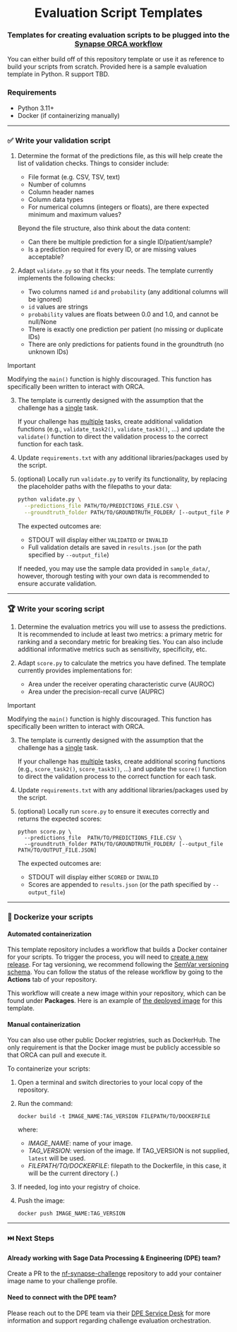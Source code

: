 <h1 align="center">
  Evaluation Script Templates
</h1>
<h3 align="center">
  
  Templates for creating evaluation scripts to be plugged into the [Synapse ORCA workflow]
    
</h3>

You can either build off of this repository template or use it as reference to
build your scripts from scratch. Provided here is a sample evaluation template
in Python. R support TBD.

### Requirements

- Python 3.11+
- Docker (if containerizing manually)

---

### ✅ Write your validation script

1. Determine the format of the predictions file, as this will help create the
   list of validation checks. Things to consider include:

   - File format (e.g. CSV, TSV, text)
   - Number of columns
   - Column header names
   - Column data types
   - For numerical columns (integers or floats), are there expected minimum
     and maximum values?

   Beyond the file structure, also think about the data content:

   - Can there be multiple prediction for a single ID/patient/sample?
   - Is a prediction required for every ID, or are missing values acceptable?

2. Adapt `validate.py` so that it fits your needs. The template currently
   implements the following checks:
   - Two columns named `id` and `probability` (any additional columns will be
     ignored)
   - `id` values are strings
   - `probability` values are floats between 0.0 and 1.0, and cannot be
     null/None
   - There is exactly one prediction per patient (no missing or duplicate IDs)
   - There are only predictions for patients found in the groundtruth
     (no unknown IDs)

> [!IMPORTANT]
> Modifying the `main()` function is highly discouraged. This function has
> specifically been written to interact with ORCA.

3. The template is currently designed with the assumption that the challenge
   has a <u>single</u> task.
   
   If your challenge has <u>multiple</u> tasks, create additional validation
   functions (e.g., `validate_task2()`, `validate_task3()`, ...) and update the
   `validate()` function to direct the validation process to the correct function
   for each task.

4. Update `requirements.txt` with any additional libraries/packages used by the
   script.

5. (optional) Locally run `validate.py` to verify its functionality, by replacing
   the placeholder paths with the filepaths to your data:

   ```bash
   python validate.py \
     --predictions_file PATH/TO/PREDICTIONS_FILE.CSV \
     --groundtruth_folder PATH/TO/GROUNDTRUTH_FOLDER/ [--output_file PATH/TO/OUTPUT_FILE.JSON]
   ```

   The expected outcomes are:

   - STDOUT will display either `VALIDATED` or `INVALID`
   - Full validation details are saved in `results.json` (or the path specified
     by `--output_file`)

   If needed, you may use the sample data provided in `sample_data/`, however,
   thorough testing with your own data is recommended to ensure accurate validation.

---

### 🏆 Write your scoring script

1. Determine the evaluation metrics you will use to assess the predictions. It
   is recommended to include at least two metrics: a primary metric for ranking
   and a secondary metric for breaking ties. You can also include additional
   informative metrics such as sensitivity, specificity, etc.

2. Adapt `score.py` to calculate the metrics you have defined. The template
   currently provides implementations for:
   - Area under the receiver operating characteristic curve (AUROC)
   - Area under the precision-recall curve (AUPRC)

> [!IMPORTANT]
> Modifying the `main()` function is highly discouraged. This function has
> specifically been written to interact with ORCA.

3. The template is currently designed with the assumption that the challenge
   has a <u>single</u> task.
   
   If your challenge has <u>multiple</u> tasks, create additional scoring
   functions (e.g., `score_task2()`, `score_task3()`, ...) and update the
   `score()` function to direct the validation process to the correct function
   for each task.

4. Update `requirements.txt` with any additional libraries/packages used by the script.

5. (optional) Locally run `score.py` to ensure it executes correctly and returns
   the expected scores:

   ```
   python score.py \
     --predictions_file  PATH/TO/PREDICTIONS_FILE.CSV \
     --groundtruth_folder PATH/TO/GROUNDTRUTH_FOLDER/ [--output_file PATH/TO/OUTPUT_FILE.JSON]
   ```

   The expected outcomes are:

   - STDOUT will display either `SCORED` or `INVALID`
   - Scores are appended to `results.json` (or the path specified by `--output_file`)

---

### 🐳 Dockerize your scripts

#### Automated containerization

This template repository includes a workflow that builds a Docker container for
your scripts. To trigger the process, you will need to [create a new release].
For tag versioning, we recommend following the [SemVar versioning schema]. You can
follow the status of the release workflow by going to the **Actions** tab of
your repository.

This workflow will create a new image within your repository, which can be found
under **Packages**. Here is an example of [the deployed image] for this template.

#### Manual containerization

You can also use other public Docker registries, such as DockerHub. The only
requirement is that the Docker image must be publicly accessible so that ORCA
can pull and execute it.

To containerize your scripts:

1. Open a terminal and switch directories to your local copy of the repository.

2. Run the command:

   ```
   docker build -t IMAGE_NAME:TAG_VERSION FILEPATH/TO/DOCKERFILE
   ```

   where:

   - _IMAGE_NAME_: name of your image.
   - _TAG_VERSION_: version of the image. If TAG_VERSION is not supplied,
     `latest` will be used.
   - _FILEPATH/TO/DOCKERFILE_: filepath to the Dockerfile, in this case, it will
     be the current directory (`.`)

3. If needed, log into your registry of choice.

4. Push the image:

   ```
   docker push IMAGE_NAME:TAG_VERSION
   ```

---

### ⏭️ Next Steps

#### Already working with Sage Data Processing & Engineering (DPE) team?

Create a PR to the [nf-synapse-challenge] repository to add your container
image name to your challenge profile.

#### Need to connect with the DPE team?

Please reach out to the DPE team via their [DPE Service Desk] for more
information and support regarding challenge evaluation orchestration.


<!-- LINKS -->
[Synapse ORCA workflow]: https://github.com/Sage-Bionetworks-Workflows/nf-synapse-challenge/tree/main
[create a new release]: https://docs.github.com/en/repositories/releasing-projects-on-github/managing-releases-in-a-repository#creating-a-release
[SemVar versioning schema]: https://semver.org/
[the deployed image]: https://github.com/orgs/Sage-Bionetworks-Challenges/packages?repo_name=orca-evaluation-templates
[nf-synapse-challenge]: https://github.com/Sage-Bionetworks-Workflows/nf-synapse-challenge
[DPE Service Desk]: https://sagebionetworks.jira.com/servicedesk/customer/portal/5/group/7/create/51
